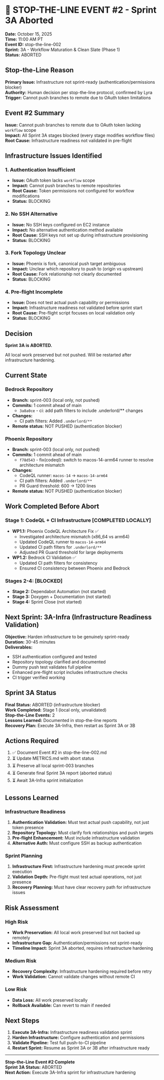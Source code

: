 # 🛑 STOP-THE-LINE EVENT #2 - Sprint 3A Aborted

**Date:** October 15, 2025  
**Time:** 11:00 AM PT  
**Event ID:** stop-the-line-002  
**Sprint:** 3A - Workflow Maturation & Clean Slate (Phase 1)  
**Status:** ABORTED

## Stop-the-Line Reason

**Primary Issue:** Infrastructure not sprint-ready (authentication/permissions blocker)  
**Authority:** Human decision per stop-the-line protocol, confirmed by Lyra  
**Trigger:** Cannot push branches to remote due to OAuth token limitations

## Event #2 Summary

**Issue:** Cannot push branches to remote due to OAuth token lacking `workflow` scope  
**Impact:** All Sprint 3A stages blocked (every stage modifies workflow files)  
**Root Cause:** Infrastructure readiness not validated in pre-flight

## Infrastructure Issues Identified

### 1. Authentication Insufficient
- **Issue:** OAuth token lacks `workflow` scope
- **Impact:** Cannot push branches to remote repositories
- **Root Cause:** Token permissions not configured for workflow modifications
- **Status:** BLOCKING

### 2. No SSH Alternative
- **Issue:** No SSH keys configured on EC2 instance
- **Impact:** No alternative authentication method available
- **Root Cause:** SSH keys not set up during infrastructure provisioning
- **Status:** BLOCKING

### 3. Fork Topology Unclear
- **Issue:** Phoenix is fork, canonical push target ambiguous
- **Impact:** Unclear which repository to push to (origin vs upstream)
- **Root Cause:** Fork relationship not clearly documented
- **Status:** BLOCKING

### 4. Pre-flight Incomplete
- **Issue:** Does not test actual push capability or permissions
- **Impact:** Infrastructure readiness not validated before sprint start
- **Root Cause:** Pre-flight script focuses on local validation only
- **Status:** BLOCKING

## Decision

**Sprint 3A is ABORTED.**

All local work preserved but not pushed. Will be restarted after infrastructure hardening.

## Current State

### Bedrock Repository
- **Branch:** sprint-003 (local only, not pushed)
- **Commits:** 1 commit ahead of main
  - `3a8a0ce` - ci: add path filters to include .underlord/** changes
- **Changes:**
  - CI path filters: Added `.underlord/**`
- **Remote status:** NOT PUSHED (authentication blocker)

### Phoenix Repository
- **Branch:** sprint-003 (local only, not pushed)
- **Commits:** 1 commit ahead of main
  - `f78d543` - fix(codeql): switch to macos-14-arm64 runner to resolve architecture mismatch
- **Changes:**
  - CodeQL runner: `macos-14` → `macos-14-arm64`
  - CI path filters: Added `.underlord/**`
  - PR Guard threshold: 600 → 1200 lines
- **Remote status:** NOT PUSHED (authentication blocker)

## Work Completed Before Abort

### Stage 1: CodeQL + CI Infrastructure [COMPLETED LOCALLY]
- **WP1.1:** Phoenix CodeQL Architecture Fix ✅
  - Investigated architecture mismatch (x86_64 vs arm64)
  - Updated CodeQL runner to `macos-14-arm64`
  - Updated CI path filters for `.underlord/**`
  - Adjusted PR Guard threshold for large deployments
- **WP1.2:** Bedrock CI Validation ✅
  - Updated CI path filters for consistency
  - Ensured CI consistency between Phoenix and Bedrock

### Stages 2-4: [BLOCKED]
- **Stage 2:** Dependabot Automation (not started)
- **Stage 3:** Doxygen + Documentation (not started)
- **Stage 4:** Sprint Close (not started)

## Next Sprint: 3A-Infra (Infrastructure Readiness Validation)

**Objective:** Harden infrastructure to be genuinely sprint-ready  
**Duration:** 30-45 minutes  
**Deliverables:**
- SSH authentication configured and tested
- Repository topology clarified and documented
- Dummy push test validates full pipeline
- Enhanced pre-flight script includes infrastructure checks
- CI trigger verified working

## Sprint 3A Status

**Final Status:** ABORTED (infrastructure blocker)  
**Work Completed:** Stage 1 (local only, unvalidated)  
**Stop-the-Line Events:** 2  
**Lessons Learned:** Documented in stop-the-line reports  
**Recovery Plan:** Execute 3A-Infra, then restart as Sprint 3A or 3B

## Actions Required

1. ✅ Document Event #2 in stop-the-line-002.md
2. ⏳ Update METRICS.md with abort status
3. ⏳ Preserve all local sprint-003 branches
4. ⏳ Generate final Sprint 3A report (aborted status)
5. ⏳ Await 3A-Infra sprint initialization

## Lessons Learned

### Infrastructure Readiness
1. **Authentication Validation:** Must test actual push capability, not just token presence
2. **Repository Topology:** Must clarify fork relationships and push targets
3. **Pre-flight Enhancement:** Must include infrastructure validation
4. **Alternative Auth:** Must configure SSH as backup authentication

### Sprint Planning
1. **Infrastructure First:** Infrastructure hardening must precede sprint execution
2. **Validation Depth:** Pre-flight must test actual operations, not just presence
3. **Recovery Planning:** Must have clear recovery path for infrastructure issues

## Risk Assessment

### High Risk
- **Work Preservation:** All local work preserved but not backed up remotely
- **Infrastructure Gap:** Authentication/permissions not sprint-ready
- **Timeline Impact:** Sprint 3A aborted, requires infrastructure hardening

### Medium Risk
- **Recovery Complexity:** Infrastructure hardening required before retry
- **Work Validation:** Cannot validate changes without remote CI

### Low Risk
- **Data Loss:** All work preserved locally
- **Rollback Available:** Can revert to main if needed

## Next Steps

1. **Execute 3A-Infra:** Infrastructure readiness validation sprint
2. **Harden Infrastructure:** Configure authentication and permissions
3. **Validate Pipeline:** Test full push-to-CI pipeline
4. **Restart Sprint:** Resume as Sprint 3A or 3B after infrastructure ready

---

**Stop-the-Line Event #2 Complete**  
**Sprint 3A Status:** ABORTED  
**Next Action:** Execute 3A-Infra sprint for infrastructure hardening

